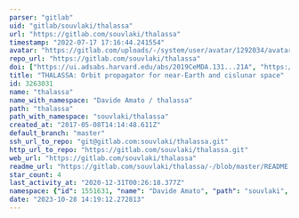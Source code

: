 ```yaml
---
parser: "gitlab"
uid: "gitlab/souvlaki/thalassa"
url: "https://gitlab.com/souvlaki/thalassa"
timestamp: "2022-07-17 17:16:44.241554"
avatar: "https://gitlab.com/uploads/-/system/user/avatar/1292034/avatar.png"
repo_url: "https://gitlab.com/souvlaki/thalassa"
doi: ["https://ui.adsabs.harvard.edu/abs/2019CeMDA.131...21A", "https://ui.adsabs.harvard.edu/abs/2019ascl.soft05018A/abstract"]
title: "THALASSA: Orbit propagator for near-Earth and cislunar space"
id: 3263031
name: "thalassa"
name_with_namespace: "Davide Amato / thalassa"
path: "thalassa"
path_with_namespace: "souvlaki/thalassa"
created_at: "2017-05-08T14:14:48.611Z"
default_branch: "master"
ssh_url_to_repo: "git@gitlab.com:souvlaki/thalassa.git"
http_url_to_repo: "https://gitlab.com/souvlaki/thalassa.git"
web_url: "https://gitlab.com/souvlaki/thalassa"
readme_url: "https://gitlab.com/souvlaki/thalassa/-/blob/master/README.md"
star_count: 4
last_activity_at: "2020-12-31T00:26:18.377Z"
namespace: {"id": 1551631, "name": "Davide Amato", "path": "souvlaki", "kind": "user", "full_path": "souvlaki", "parent_id": null, "avatar_url": "/uploads/-/system/user/avatar/1292034/avatar.png", "web_url": "https://gitlab.com/souvlaki"}
date: "2023-10-28 14:19:12.272813"
---
```


